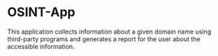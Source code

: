 # OSINT-App
This application collects information about a given domain name using third-party programs and generates a report for the user about the accessible information.
